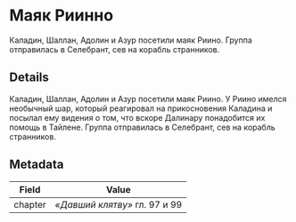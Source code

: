 # Маяк Риинно
Каладин, Шаллан, Адолин и Азур посетили маяк Риино. Группа отправилась в Селебрант, сев на корабль странников.

## Details
Каладин, Шаллан, Адолин и Азур посетили маяк Риино. У Риино имелся необычный шар, который реагировал на прикосновения Каладина и посылал ему видения о том, что вскоре Далинару понадобится их помощь в Тайлене. Группа отправилась в Селебрант, сев на корабль странников.

## Metadata
| Field | Value |
| ----- | ----- |
| chapter | *«Давший клятву»* гл. 97 и 99 |
